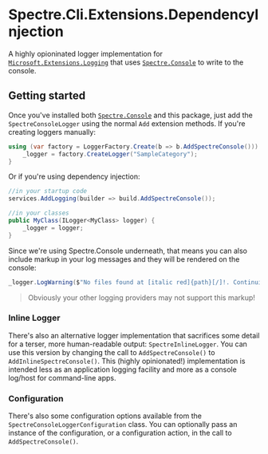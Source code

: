 # Spectre.Cli.Extensions.DependencyInjection

A highly opioninated logger implementation for [`Microsoft.Extensions.Logging`](https://www.nuget.org/packages/Microsoft.Extensions.Logging/) that uses [`Spectre.Console`](https://github.com/spectresystems/spectre.console) to write to the console.

## Getting started

Once you've installed both [`Spectre.Console`](https://www.nuget.org/packages/Spectre.Console/) and this package, just add the `SpectreConsoleLogger` using the normal `Add` extension methods. If you're creating loggers manually:

```csharp
using (var factory = LoggerFactory.Create(b => b.AddSpectreConsole())) {
    _logger = factory.CreateLogger("SampleCategory");
}
```

Or if you're using dependency injection:

```csharp
//in your startup code
services.AddLogging(builder => build.AddSpectreConsole());

//in your classes
public MyClass(ILogger<MyClass> logger) {
    _logger = logger;
}

```

Since we're using Spectre.Console underneath, that means you can also include markup in your log messages and they will be rendered on the console:

```csharp
_logger.LogWarning($"No files found at [italic red]{path}[/]!. Continuing with [underline]default files only.[/]");
```

> Obviously your other logging providers may not support this markup!

### Inline Logger

There's also an alternative logger implementation that sacrifices some detail for a terser, more human-readable output: `SpectreInlineLogger`. You can use this version by changing the call to `AddSpectreConsole()` to `AddInlineSpectreConsole()`. This (highly opinionated!) implementation is intended less as an application logging facility and more as a console log/host for command-line apps.

### Configuration

There's also some configuration options available from the `SpectreConsoleLoggerConfiguration` class. You can optionally pass an instance of the configuration, or a configuration action, in the call to `AddSpectreConsole()`.